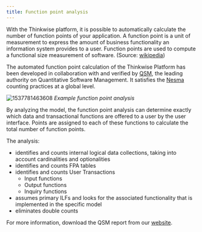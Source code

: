 ```yaml
---
title: Function point analysis
---
```




With the Thinkwise platform, it is possible to automatically calculate the number of function points of your application. A function point is a unit of measurement to express the amount of business functionality an information system provides to a user. Function points are used to compute a functional size measurement of software. (Source: [wikipedia](https://en.wikipedia.org/wiki/Function_point))

The automated function point calculation of the Thinkwise Platform has been developed in collaboration with and verified by [QSM](http://www.qsm.com/), the leading authority on Quantitative Software Management. It satisfies the [Nesma](https://nesma.org/) counting practices at a global level.

![1537781463608](assets/sf/1537781463608.png)
*Example function point analysis*

By analyzing the model, the function point analysis can determine exactly which data and transactional functions are offered to a user by the user interface. Points are assigned to each of these functions to calculate the total number of function points. 

The analysis:

* identifies and counts internal logical data collections, taking into account cardinalities and optionalities
* identifies and counts FPA tables
* identifies and counts User Transactions
  * Input functions
  * Output functions
  * Inquiry functions
* assumes primary ILFs and looks for the associated functionality that is implemented in the specific model
* eliminates double counts

For more information, download the QSM report from our [website](https://offers.thinkwisesoftware.com/en-gb/qsm-rapport-download-page).